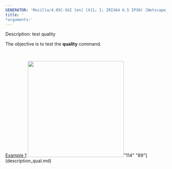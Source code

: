 ```yaml
---
GENERATOR: 'Mozilla/4.05C-SGI [en] (X11; I; IRIX64 6.5 IP30) [Netscape]'
title: '
*arguments:'
---
```


 Description: test quality

   The objective is to test the **quality** command.

    

   [Example 1](description_qual.md)
   <img height="300" width="300" src="https://lanl.github.io/LaGriT/assets/images/qual1_tn.gif">"114"
   "89"](description_qual.md)
